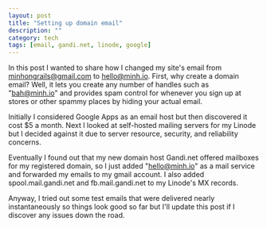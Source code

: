 ```yaml
---
layout: post
title: "Setting up domain email"
description: ""
category: tech
tags: [email, gandi.net, linode, google]
---
```

In this post I wanted to share how  I changed my site's email from minhongrails@gmail.com to hello@minh.io.
First, why create a domain email? Well, it lets you create any number of handles
such as "bah@minh.io" and provides spam control for whenever you sign up at 
stores or other spammy places by hiding your actual email. 

Initially I considered Google Apps as an email host but then discovered it cost $5 a month. Next I
looked at self-hosted mailing servers for my Linode but I decided against it
due to server resource, security, and reliability concerns.

Eventually I found out that my new domain host Gandi.net offered mailboxes
for my registered domain, so I just added "hello@minh.io" as a mail service
and forwarded my emails to my gmail account. I also added spool.mail.gandi.net
and fb.mail.gandi.net to my Linode's MX records.

Anyway, I tried out some test emails that were delivered nearly instantaneously
so things look good so far but I'll update this post if I discover any issues
down the road.
